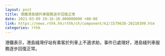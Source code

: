 ```yaml
---
layout: post
title: 港鐵港島綫列車服務逐步回復正常
date: 2021-03-09 19:16:10.000000000 +08:00
link: https://news.rthk.hk/rthk/ch/component/k2/1579638-20210309.htm
categories: rthk
---
```


港鐵表示，港島綫灣仔站有乘客於列車上不適求助，事件已處理好，港島綫列車服務逐步回復正常。
